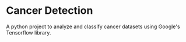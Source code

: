 # Cancer Detection 

A python project to analyze and classify cancer datasets using Google's Tensorflow library. 

